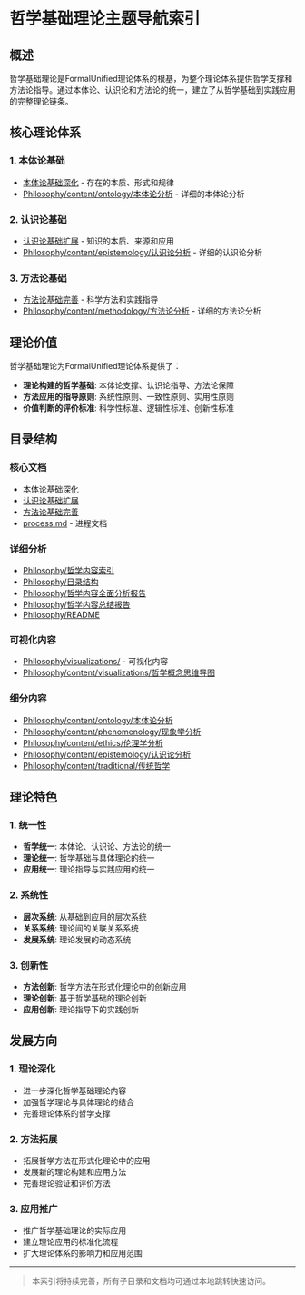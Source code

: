 # 哲学基础理论主题导航索引

## 概述

哲学基础理论是FormalUnified理论体系的根基，为整个理论体系提供哲学支撑和方法论指导。通过本体论、认识论和方法论的统一，建立了从哲学基础到实践应用的完整理论链条。

## 核心理论体系

### 1. 本体论基础

- [本体论基础深化](本体论基础深化.md) - 存在的本质、形式和规律
- [Philosophy/content/ontology/本体论分析](Philosophy/content/ontology/) - 详细的本体论分析

### 2. 认识论基础

- [认识论基础扩展](认识论基础扩展.md) - 知识的本质、来源和应用
- [Philosophy/content/epistemology/认识论分析](Philosophy/content/epistemology/) - 详细的认识论分析

### 3. 方法论基础

- [方法论基础完善](方法论基础完善.md) - 科学方法和实践指导
- [Philosophy/content/methodology/方法论分析](Philosophy/content/methodology/) - 详细的方法论分析

## 理论价值

哲学基础理论为FormalUnified理论体系提供了：

- **理论构建的哲学基础**: 本体论支撑、认识论指导、方法论保障
- **方法应用的指导原则**: 系统性原则、一致性原则、实用性原则
- **价值判断的评价标准**: 科学性标准、逻辑性标准、创新性标准

## 目录结构

### 核心文档

- [本体论基础深化](本体论基础深化.md)
- [认识论基础扩展](认识论基础扩展.md)
- [方法论基础完善](方法论基础完善.md)
- [process.md](process.md) - 进程文档

### 详细分析

- [Philosophy/哲学内容索引](Philosophy/哲学内容索引.md)
- [Philosophy/目录结构](Philosophy/目录结构.md)
- [Philosophy/哲学内容全面分析报告](Philosophy/哲学内容全面分析报告.md)
- [Philosophy/哲学内容总结报告](Philosophy/哲学内容总结报告.md)
- [Philosophy/README](Philosophy/README.md)

### 可视化内容

- [Philosophy/visualizations/](Philosophy/visualizations/) - 可视化内容
- [Philosophy/content/visualizations/哲学概念思维导图](Philosophy/content/visualizations/哲学概念思维导图-增强版.md)

### 细分内容

- [Philosophy/content/ontology/本体论分析](Philosophy/content/ontology/)
- [Philosophy/content/phenomenology/现象学分析](Philosophy/content/phenomenology/)
- [Philosophy/content/ethics/伦理学分析](Philosophy/content/ethics/)
- [Philosophy/content/epistemology/认识论分析](Philosophy/content/epistemology/)
- [Philosophy/content/traditional/传统哲学](Philosophy/content/traditional/)

## 理论特色

### 1. 统一性

- **哲学统一**: 本体论、认识论、方法论的统一
- **理论统一**: 哲学基础与具体理论的统一
- **应用统一**: 理论指导与实践应用的统一

### 2. 系统性

- **层次系统**: 从基础到应用的层次系统
- **关系系统**: 理论间的关联关系系统
- **发展系统**: 理论发展的动态系统

### 3. 创新性

- **方法创新**: 哲学方法在形式化理论中的创新应用
- **理论创新**: 基于哲学基础的理论创新
- **应用创新**: 理论指导下的实践创新

## 发展方向

### 1. 理论深化

- 进一步深化哲学基础理论内容
- 加强哲学理论与具体理论的结合
- 完善理论体系的哲学支撑

### 2. 方法拓展

- 拓展哲学方法在形式化理论中的应用
- 发展新的理论构建和应用方法
- 完善理论验证和评价方法

### 3. 应用推广

- 推广哲学基础理论的实际应用
- 建立理论应用的标准化流程
- 扩大理论体系的影响力和应用范围

---

> 本索引将持续完善，所有子目录和文档均可通过本地跳转快速访问。
